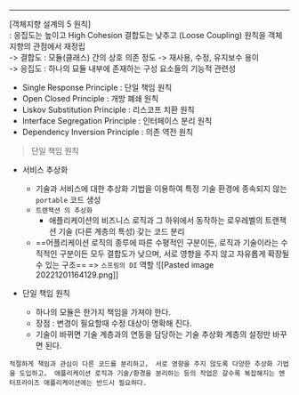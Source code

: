 ----
[객체지향 설계의 5 원칙]  
: 응집도는 높이고 High Cohesion 결합도는 낮추고 (Loose Coupling) 원칙을 객체 지향의 관점에서 재정립  
-> 결합도 : 모듈(클래스) 간의 상호 의존 정도 -> 재사용, 수정, 유지보수 용이  
-> 응집도 : 하나의 묘듈 내부에 존재하는 구성 요소들의 기능적 관련성  

-   Single Response Principle : 단일 책임 원칙
-   Open Closed Principle : 개방 폐쇄 원칙
-   Liskov Substitution Principle : 리스코프 치환 원칙
-   Interface Segregation Principle : 인터페이스 분리 원칙
-   Dependency Inversion Principle : 의존 역전 원칙

> 단일 책임 원칙 

* 서비스 추상화 
	* 기술과 서비스에 대한 추상화 기법을 이용하여 특정 기술 환경에 종속되지 않는 `portable` 코드 생성 
	* `트랜잭션 의 추상화` 
		* 애플리케이션의 비즈니스 로직과 그 하위에서 동작하는 로우레벨의 트랜잭션 기술 (다른 계층의 특성) 갖는 코드 분리 
	* ==어플리케이션 로직의 종루에 따른 수평적인 구분이든, 로직과 기술이라는 수직적인 구분이든 모두 결합도가 낮으며, 서로 영향을 주지 않고 자유롭게 확장될 수 있는 구조== => `스프링의 DI` 역할 
	![[Pasted image 20221201164129.png]]


* 단일 책임 원칙
	* 하나의 모듈은 한가지 책임을 가져야 한다. 
	* 장점 : 변경이 필요할때 수정 대상이 명확해 진다. 
	* 기술이 바뀌면 기술 계층과의 연동을 담당하는 기술 추상화 계층의 설정만 바꾸면 된다. 

```
적절하게 책임과 관심이 다른 코드를 분리하고， 서로 영향을 주지 않도록 다양한 추상화 기법을 도입하고， 애플리케이션 로직과 기술/환경을 분리하는 등의 작업은 갈수록 복잡해지는 엔터프라이즈 애플리케이션에는 반드시 필요하다.
```


